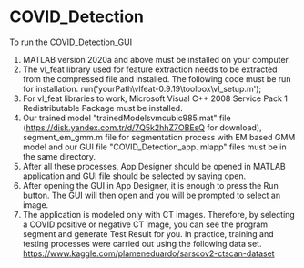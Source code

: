 # COVID_Detection

To run the COVID_Detection_GUI

1. MATLAB version 2020a and above must be installed on your computer.
2. The vl_feat library used for feature extraction needs to be extracted from the compressed file and installed. The following code must be run for installation.
run('yourPath\vlfeat-0.9.19\toolbox\vl_setup.m');
3. For vl_feat libraries to work, Microsoft Visual C++ 2008 Service Pack 1 Redistributable Package must be installed.
3. Our trained model "trainedModelsvmcubic985.mat" file (https://disk.yandex.com.tr/d/7Q5k2hhZ7OBEsQ for download), segment_em_gmm.m file for segmentation process with EM based GMM model and our GUI file "COVID_Detection_app. mlapp" files must be in the same directory.
4. After all these processes, App Designer should be opened in MATLAB application and GUI file should be selected by saying open.
5. After opening the GUI in App Designer, it is enough to press the Run button. The GUI will then open and you will be prompted to select an image.
6. The application is modeled only with CT images. Therefore, by selecting a COVID positive or negative CT image, you can see the program segment and generate Test Result for you. In practice, training and testing processes were carried out using the following data set.
https://www.kaggle.com/plameneduardo/sarscov2-ctscan-dataset
